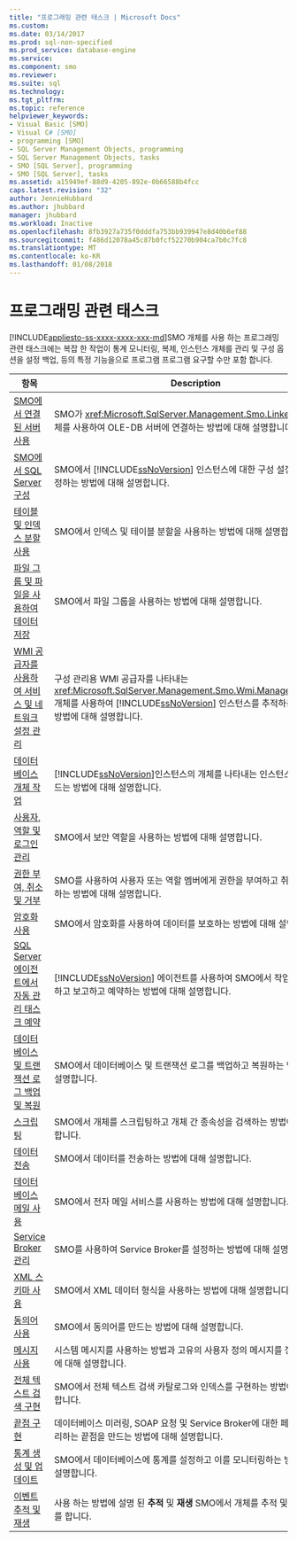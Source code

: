 ```yaml
---
title: "프로그래밍 관련 태스크 | Microsoft Docs"
ms.custom: 
ms.date: 03/14/2017
ms.prod: sql-non-specified
ms.prod_service: database-engine
ms.service: 
ms.component: smo
ms.reviewer: 
ms.suite: sql
ms.technology: 
ms.tgt_pltfrm: 
ms.topic: reference
helpviewer_keywords:
- Visual Basic [SMO]
- Visual C# [SMO]
- programming [SMO]
- SQL Server Management Objects, programming
- SQL Server Management Objects, tasks
- SMO [SQL Server], programming
- SMO [SQL Server], tasks
ms.assetid: a15949ef-88d9-4205-892e-0b66588b4fcc
caps.latest.revision: "32"
author: JennieHubbard
ms.author: jhubbard
manager: jhubbard
ms.workload: Inactive
ms.openlocfilehash: 8fb3927a735f0dddfa753bb939947e8d40b6ef88
ms.sourcegitcommit: f486d12078a45c87b0fcf52270b904ca7b0c7fc8
ms.translationtype: MT
ms.contentlocale: ko-KR
ms.lasthandoff: 01/08/2018
---
```

# <a name="programming-specific-tasks"></a>프로그래밍 관련 태스크
[!INCLUDE[appliesto-ss-xxxx-xxxx-xxx-md](../../../includes/appliesto-ss-xxxx-xxxx-xxx-md.md)]SMO 개체를 사용 하는 프로그래밍 관련 태스크에는 복잡 한 작업이 통계 모니터링, 복제, 인스턴스 개체를 관리 및 구성 옵션을 설정 백업, 등의 특정 기능을으로 프로그램 프로그램 요구할 수만 포함 합니다.  
  
|항목|Description|  
|-----------|-----------------|  
|[SMO에서 연결된 서버 사용](../../../relational-databases/server-management-objects-smo/tasks/using-linked-servers-in-smo.md)|SMO가 <xref:Microsoft.SqlServer.Management.Smo.LinkedServer> 개체를 사용하여 OLE-DB 서버에 연결하는 방법에 대해 설명합니다.|  
|[SMO에서 SQL Server 구성](../../../relational-databases/server-management-objects-smo/tasks/configuring-sql-server-in-smo.md)|SMO에서 [!INCLUDE[ssNoVersion](../../../includes/ssnoversion-md.md)] 인스턴스에 대한 구성 설정을 보고 수정하는 방법에 대해 설명합니다.|  
|[테이블 및 인덱스 분할 사용](../../../relational-databases/server-management-objects-smo/tasks/using-table-and-index-partitioning.md)|SMO에서 인덱스 및 테이블 분할을 사용하는 방법에 대해 설명합니다.|  
|[파일 그룹 및 파일을 사용하여 데이터 저장](../../../relational-databases/server-management-objects-smo/tasks/using-filegroups-and-files-to-store-data.md)|SMO에서 파일 그룹을 사용하는 방법에 대해 설명합니다.|  
|[WMI 공급자를 사용하여 서비스 및 네트워크 설정 관리](../../../relational-databases/server-management-objects-smo/tasks/managing-services-and-network-settings-by-using-wmi-provider.md)|구성 관리용 WMI 공급자를 나타내는 <xref:Microsoft.SqlServer.Management.Smo.Wmi.ManagedComputer> 개체를 사용하여 [!INCLUDE[ssNoVersion](../../../includes/ssnoversion-md.md)] 인스턴스를 추적하는 여러 가지 방법에 대해 설명합니다.|  
|[데이터베이스 개체 작업](../../../relational-databases/server-management-objects-smo/tasks/creating-altering-and-removing-database-objects.md)|[!INCLUDE[ssNoVersion](../../../includes/ssnoversion-md.md)]인스턴스의 개체를 나타내는 인스턴스 클래스를 만드는 방법에 대해 설명합니다.|  
|[사용자, 역할 및 로그인 관리](../../../relational-databases/server-management-objects-smo/tasks/managing-users-roles-and-logins.md)|SMO에서 보안 역할을 사용하는 방법에 대해 설명합니다.|  
|[권한 부여, 취소 및 거부](../../../relational-databases/server-management-objects-smo/tasks/granting-revoking-and-denying-permissions.md)|SMO를 사용하여 사용자 또는 역할 멤버에게 권한을 부여하고 취소하고 거부하는 방법에 대해 설명합니다.|  
|[암호화 사용](../../../relational-databases/server-management-objects-smo/tasks/using-encryption.md)|SMO에서 암호화를 사용하여 데이터를 보호하는 방법에 대해 설명합니다.|  
|[SQL Server 에이전트에서 자동 관리 태스크 예약](../../../relational-databases/server-management-objects-smo/tasks/scheduling-automatic-administrative-tasks-in-sql-server-agent.md)|[!INCLUDE[ssNoVersion](../../../includes/ssnoversion-md.md)] 에이전트를 사용하여 SMO에서 작업을 모니터링하고 보고하고 예약하는 방법에 대해 설명합니다.|  
|[데이터베이스 및 트랜잭션 로그 백업 및 복원](../../../relational-databases/server-management-objects-smo/tasks/backing-up-and-restoring-databases-and-transaction-logs.md)|SMO에서 데이터베이스 및 트랜잭션 로그를 백업하고 복원하는 방법에 대해 설명합니다.|  
|[스크립팅](../../../relational-databases/server-management-objects-smo/tasks/scripting.md)|SMO에서 개체를 스크립팅하고 개체 간 종속성을 검색하는 방법에 대해 설명합니다.|  
|[데이터 전송](../../../relational-databases/server-management-objects-smo/tasks/transferring-data.md)|SMO에서 데이터를 전송하는 방법에 대해 설명합니다.|  
|[데이터베이스 메일 사용](../../../relational-databases/server-management-objects-smo/tasks/using-database-mail.md)|SMO에서 전자 메일 서비스를 사용하는 방법에 대해 설명합니다.|  
|[Service Broker 관리](../../../relational-databases/server-management-objects-smo/tasks/managing-service-broker.md)|SMO를 사용하여 Service Broker를 설정하는 방법에 대해 설명합니다.|  
|[XML 스키마 사용](../../../relational-databases/server-management-objects-smo/tasks/using-xml-schemas.md)|SMO에서 XML 데이터 형식을 사용하는 방법에 대해 설명합니다.|  
|[동의어 사용](../../../relational-databases/server-management-objects-smo/tasks/using-synonyms.md)|SMO에서 동의어를 만드는 방법에 대해 설명합니다.|  
|[메시지 사용](../../../relational-databases/server-management-objects-smo/tasks/using-messages.md)|시스템 메시지를 사용하는 방법과 고유의 사용자 정의 메시지를 정의하는 방법에 대해 설명합니다.|  
|[전체 텍스트 검색 구현](../../../relational-databases/server-management-objects-smo/tasks/implementing-full-text-search.md)|SMO에서 전체 텍스트 검색 카탈로그와 인덱스를 구현하는 방법에 대해 설명합니다.|  
|[끝점 구현](../../../relational-databases/server-management-objects-smo/tasks/implementing-endpoints.md)|데이터베이스 미러링, SOAP 요청 및 Service Broker에 대한 페이로드를 처리하는 끝점을 만드는 방법에 대해 설명합니다.|  
|[통계 생성 및 업데이트](../../../relational-databases/server-management-objects-smo/tasks/creating-and-updating-statistics.md)|SMO에서 데이터베이스에 통계를 설정하고 이를 모니터링하는 방법에 대해 설명합니다.|  
|[이벤트 추적 및 재생](../../../relational-databases/server-management-objects-smo/tasks/tracing-and-replaying-events.md)|사용 하는 방법에 설명 된 **추적** 및 **재생** SMO에서 개체를 추적 및 재생 이벤트를 합니다.|  
  
  
